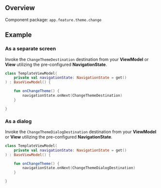 ## Overview

Component package: `app.feature.theme.change`

## Example

### As a separate screen

Invoke the `ChangeThemeDestination` destination from your **ViewModel** or **View** utilizing the pre-configured **NavigationState**.

```kotlin
class TemplateViewModel(
    private val navigationState: NavigationState = get()
) : BaseViewModel() {

    fun onChangeTheme() {
        navigationState.onNext(ChangeThemeDestination)
    }

}
```

### As a dialog

Invoke the `ChangeThemeDialogDestination` destination from your **ViewModel** or **View** utilizing the pre-configured **NavigationState**.

```kotlin
class TemplateViewModel(
    private val navigationState: NavigationState = get()
) : BaseViewModel() {

    fun onChangeTheme() {
        navigationState.onNext(ChangeThemeDialogDestination)
    }

}
```